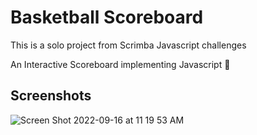 # Basketball Scoreboard

This is a solo project from Scrimba Javascript challenges

An Interactive Scoreboard implementing Javascript 🚀

## Screenshots

![Screen Shot 2022-09-16 at 11 19 53 AM](https://user-images.githubusercontent.com/47046453/190706369-394d4ac2-5a8d-4618-98d4-d177b98f8283.png)
